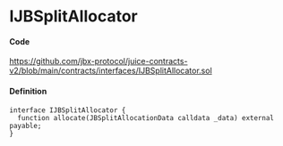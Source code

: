 # IJBSplitAllocator

#### Code

https://github.com/jbx-protocol/juice-contracts-v2/blob/main/contracts/interfaces/IJBSplitAllocator.sol

#### Definition

```
interface IJBSplitAllocator {
  function allocate(JBSplitAllocationData calldata _data) external payable;
}
```
